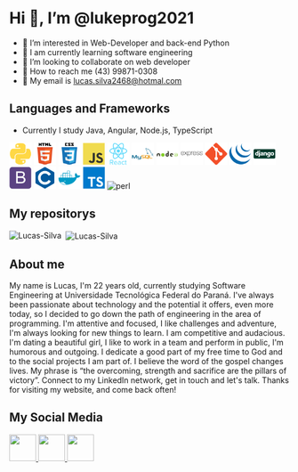 # Hi 👋, I’m @lukeprog2021
- 👀 I’m interested in Web-Developer and back-end Python
- 🌱 I am currently learning software engineering
- 💞️ I’m looking to collaborate on web developer
- 📲 How to reach me (43) 99871-0308
- 📩 My email is lucas.silva2468@hotmal.com

<!---
lukeprog2021/lukeprog2021 is a ✨ special ✨ repository because its `README.md` (this file) appears on your GitHub profile.
You can click the Preview link to take a look at your changes.
--->


## Languages and Frameworks
- Currently I study Java, Angular, Node.js, TypeScript
<p align="left">
<img src="https://raw.githubusercontent.com/devicons/devicon/master/icons/python/python-plain.svg" alt="Python" width="40" height="40" />
<img src="https://raw.githubusercontent.com/devicons/devicon/master/icons/html5/html5-original-wordmark.svg" alt="html5" width="40" height="40"/> 
<img src="https://raw.githubusercontent.com/devicons/devicon/master/icons/css3/css3-original-wordmark.svg" alt="css3" width="40" height="40"/> 
<img src="https://raw.githubusercontent.com/devicons/devicon/master/icons/javascript/javascript-original.svg" alt="javascript" width="40" height="40"/> 
<img src="https://raw.githubusercontent.com/devicons/devicon/master/icons/react/react-original-wordmark.svg" alt="react" width="40" height="40"/> 
<img src="https://raw.githubusercontent.com/devicons/devicon/master/icons/mysql/mysql-original-wordmark.svg" alt="mysql" width="40" height="40"/> 
<img src="https://raw.githubusercontent.com/devicons/devicon/master/icons/nodejs/nodejs-original-wordmark.svg" alt="nodejs" width="40" height="40"/> 
<img src="https://raw.githubusercontent.com/devicons/devicon/master/icons/express/express-original-wordmark.svg" alt="express" width="40" height="40"/> 
<img src="https://raw.githubusercontent.com/devicons/devicon/master/icons/git/git-original.svg" alt="git" width="40" height="40"/> 
<img src="https://raw.githubusercontent.com/devicons/devicon/master/icons/jquery/jquery-plain.svg" alt="Jquery" width="40" height="40" />
<img src="https://raw.githubusercontent.com/devicons/devicon/master/icons/django/django-plain.svg" alt="Django" width="40" height="40" />
<img src="https://raw.githubusercontent.com/devicons/devicon/master/icons/bootstrap/bootstrap-plain.svg" alt="Bootstrap" width="40" height="40" />
<img src="https://raw.githubusercontent.com/devicons/devicon/master/icons/c/c-plain.svg" alt="C" width="40" height="40" />
<img src="https://raw.githubusercontent.com/devicons/devicon/master/icons/docker/docker-plain.svg" alt="Docker" width="40" height="40" />
<img src="https://raw.githubusercontent.com/devicons/devicon/master/icons/typescript/typescript-plain.svg" alt="typescript" width="40" height="40" />
<img src="https://github.com/dnmfarrell/Perl-Icons/blob/master/Icons/Perl_Onion_Color.svg" alt="perl" width="40" height="40" />
</p>

## My repositorys

<p>
  <img align="left" src="https://github-readme-stats.vercel.app/api/top-langs/?username=lukeprog2021&layout=compact&theme=graywhite&title_color=268bd2" alt="Lucas-Silva" />
</p>

<p>&nbsp;
  <img align="center" src="https://github-readme-stats.vercel.app/api?username=lukeprog2021&count_private=true&show_icons=true&theme=graywhite&icon_color=268bd2&title_color=268bd2" alt="Lucas-Silva" />
</p>


## About me
<p align="left">My name is Lucas, I'm 22 years old, currently studying Software Engineering at Universidade Tecnológica Federal do Paraná. I've always been passionate about technology and the potential it offers, even more today, so I decided to go down the path of engineering in the area of programming. I'm attentive and focused, I like challenges and adventure, I'm always looking for new things to learn. I am competitive and audacious. I'm dating a beautiful girl, I like to work in a team and perform in public, I'm humorous and outgoing. I dedicate a good part of my free time to God and to the social projects I am part of. I believe the word of the gospel changes lives. My phrase is “the overcoming, strength and sacrifice are the pillars of victory”. Connect to my LinkedIn network, get in touch and let's talk. Thanks for visiting my website, and come back often!</p>

## My Social Media

<p align="left">
  <a href="https://www.instagram.com/lucaswork_silva/" target="_blank">
  <img  src="https://cdn.icon-icons.com/icons2/1211/PNG/512/1491579602-yumminkysocialmedia36_83067.png" width="48px" height="48px">
  </a>
  <a href="https://www.linkedin.com/in/lucas-silva-prog2021/" target="_blank">
  <img src="https://i.ibb.co/Kx2GSrT/linkedin.png" width="48px" height="48px">
</a>
  <a href="https://github.com/lukeprog2021" target="_blank">
  <img src="https://cdn.iconscout.com/icon/free/png-256/github-108-438008.png" width="48px" height="48px">
</a>
 </p>
